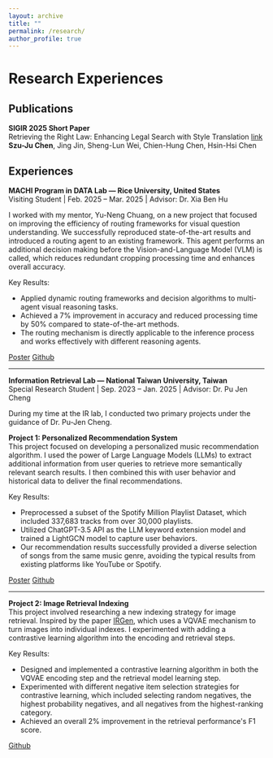 ```yaml
---
layout: archive
title: ""
permalink: /research/
author_profile: true
---
```

# Research Experiences 
## Publications
**SIGIR 2025 Short Paper** <br>
Retrieving the Right Law: Enhancing Legal Search with Style Translation [link](https://dl.acm.org/doi/10.1145/3726302.3730246) <br>
**Szu-Ju Chen**, Jing Jin, Sheng-Lun Wei, Chien-Hung Chen, Hsin-Hsi Chen

## Experiences
**MACHI Program in DATA Lab — Rice University, United States**<br>
Visiting Student | Feb. 2025 – Mar. 2025 | Advisor: Dr. Xia Ben Hu

I worked with my mentor, Yu-Neng Chuang, on a new project that focused on improving the efficiency of routing frameworks for visual question understanding. We successfully reproduced state-of-the-art results and introduced a routing agent to an existing framework. This agent performs an additional decision making before the Vision-and-Language Model (VLM) is called, which reduces redundant cropping processing time and enhances overall accuracy.

Key Results:
- Applied dynamic routing frameworks and decision algorithms to multi-agent visual reasoning tasks.  
- Achieved a 7% improvement in accuracy and reduced processing time by 50% compared to state-of-the-art methods.  
- The routing mechanism is directly applicable to the inference process and works effectively with different reasoning agents.

[Poster](/files/machi_poster.pdf) [Github](https://github.com/szujuchen/Rice-MACHI-Program)

---
**Information Retrieval Lab — National Taiwan University, Taiwan**  
Special Research Student | Sep. 2023 – Jan. 2025 | Advisor: Dr. Pu Jen Cheng

During my time at the IR lab, I conducted two primary projects under the guidance of Dr. Pu-Jen Cheng.

**Project 1: Personalized Recommendation System** <br>
This project focused on developing a personalized music recommendation algorithm. I used the power of Large Language Models (LLMs) to extract additional information from user queries to retrieve more semantically relevant search results. I then combined this with user behavior and historical data to deliver the final recommendations.

Key Results:
- Preprocessed a subset of the Spotify Million Playlist Dataset, which included 337,683 tracks from over 30,000 playlists.
- Utilized ChatGPT-3.5 API as the LLM keyword extension model and trained a LightGCN model to capture user behaviors.
- Our recommendation results successfully provided a diverse selection of songs from the same music genre, avoiding the typical results from existing platforms like YouTube or Spotify.

[Poster](/files/pjlab_poster.pdf) [Github](https://github.com/szujuchen/Special-Research)

---

**Project 2: Image Retrieval Indexing**<br>
This project involved researching a new indexing strategy for image retrieval. Inspired by the paper [IRGen](https://arxiv.org/abs/2303.10126), which uses a VQVAE mechanism to turn images into individual indexes. I experimented with adding a contrastive learning algorithm into the encoding and retrieval steps.

Key Results:
- Designed and implemented a contrastive learning algorithm in both the VQVAE encoding step and the retrieval model learning step.
- Experimented with different negative item selection strategies for contrastive learning, which included selecting random negatives, the highest probability negatives, and all negatives from the highest-ranking category.
- Achieved an overall 2% improvement in the retrieval performance's F1 score. 

[Github](https://github.com/szujuchen/Special-Research)